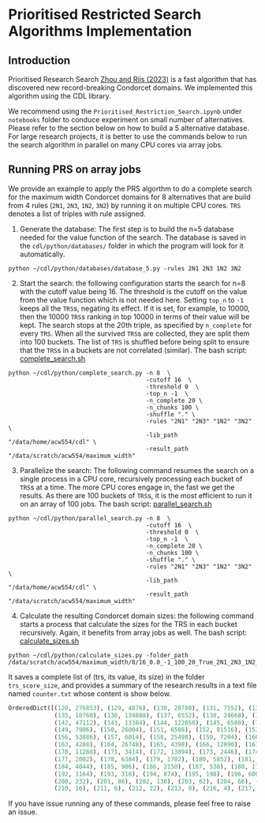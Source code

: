 # Prioritised Restricted Search Algorithms Implementation

## Introduction
Prioritised Research Search [Zhou and Riis (2023)](https://arxiv.org/pdf/2303.06524.pdf) is a fast algorithm that has discovered new record-breaking 
Condorcet domains. We implemented this algorithm using the CDL library.

We recommend using the `Prioritised_Restriction_Search.ipynb` under `notebooks` folder to 
conduce experiment on small number of alternatives. Please refer to the section below on 
how to build a 5 alternative database. For large research projects, it is better to use the commands below to run the search algorithm
in parallel on many CPU cores via array jobs. 


## Running PRS on array jobs
We provide an example to apply the PRS algorthm to do a complete search for the maximum 
width Condorcet domains for 8 alternatives that are build from 4 rules (`2N1`, `2N3`, `1N2`, `3N2`) by 
running it on multiple CPU cores. `TRS` denotes a list of triples with rule assigned. 

1. Generate the database: The first step is to build the n=5 database needed for the value 
function of the search. The database is saved in the `cdl/python/databases/` folder
in which the program will look for it automatically. 
```console
python ~/cdl/python/databases/database_5.py -rules 2N1 2N3 1N2 3N2
```

2. Start the search: the following configuration starts the search for n=8 with the cutoff value
being 16. The threshold is the cutoff on the value from the value function which is not needed here.
Setting `top_n` to `-1` keeps all the `TRS`s, negating its effect. If it is set, for example, to 10000, then 
the 10000 `TRS`s ranking in top 10000 in terms of their value will be kept. The search stops at the 20th triple, as specified by `n_complete` for every `TRS`. When all the survived `TRS`s are collected, they are split them into 100 buckets. The list of `TRS` 
is shuffled before being split to ensure that the `TRS`s in a buckets are not correlated (similar). The bash script: [complete_search.sh](https://github.com/sagebei/cdl/blob/main/hpc/maximum_width/complete_search.sh)
```console
python ~/cdl/python/complete_search.py -n 8  \
                                       -cutoff 16  \
                                       -threshold 0  \
                                       -top_n -1  \
                                       -n_complete 20 \
                                       -n_chunks 100 \
                                       -shuffle "." \
                                       -rules "2N1" "2N3" "1N2" "3N2" \
                                       -lib_path "/data/home/acw554/cdl" \
                                       -result_path "/data/scratch/acw554/maximum_width"
```

3. Parallelize the search: The following command resumes the search on a single process in a CPU core, recursively processing each bucket
of `TRS`s at a time. The more CPU cores engage in, the fast we get the results. As there are 100 buckets of `TRS`s, 
it is the most efficient to run it on an array of 100 jobs. The bash script: [parallel_search.sh](https://github.com/sagebei/cdl/blob/main/hpc/maximum_width/parallel_search.sh)
```console
python ~/cdl/python/parallel_search.py -n 8  \
                                       -cutoff 16  \
                                       -threshold 0  \
                                       -top_n -1  \
                                       -n_complete 20 \
                                       -n_chunks 100 \
                                       -shuffle "." \
                                       -rules "2N1" "2N3" "1N2" "3N2" \
                                       -lib_path "/data/home/acw554/cdl" \
                                       -result_path "/data/scratch/acw554/maximum_width"
```

4. Calculate the resulting Condorcet domain sizes: the following command starts a process that
calculate the sizes for the TRS in each bucket recursively. Again, it benefits from array jobs as well.
The bash script:  [calculate_sizes.sh](https://github.com/sagebei/cdl/blob/main/hpc/maximum_width/calculate_sizes.sh)
```console
python ~/cdl/python/calculate_sizes.py -folder_path /data/scratch/acw554/maximum_width/8/16_0.0_-1_100_20_True_2N1_2N3_1N2_3N2
```
It saves a complete list of (trs, its value, its size) in the folder `trs_score_size`, and provides a summary of the research results
in a text file named `counter.txt` whose content is show below. 

```python
OrderedDict([(128, 276853), (129, 4876), (130, 20780), (131, 7552), (132, 58970), (133, 4120), (134, 34284), 
             (135, 10760), (136, 134888), (137, 6552), (138, 24668), (139, 6984), (140, 91926), (141, 7400), 
             (142, 47112), (143, 13384), (144, 122850), (145, 6580), (146, 30248), (147, 7000), (148, 58442), 
             (149, 7986), (150, 26004), (151, 6508), (152, 81516), (153, 7422), (154, 25606), (155, 6908), 
             (156, 53886), (157, 6014), (158, 25498), (159, 7204), (160, 38600), (161, 4500), (162, 18376), 
             (163, 4288), (164, 26748), (165, 4398), (166, 12890), (167, 3728), (168, 23790), (169, 3476), 
             (170, 11288), (171, 3414), (172, 13894), (173, 2446), (174, 6972), (175, 2000), (176, 8974), 
             (177, 2002), (178, 6384), (179, 1702), (180, 5852), (181, 1444), (182, 2902), (183, 1272), 
             (184, 4044), (185, 906), (186, 2150), (187, 538), (188, 1750), (189, 618), (190, 1116), (191, 360), 
             (192, 1164), (193, 318), (194, 874), (195, 198), (196, 600), (197, 218), (198, 268), (199, 68), 
             (200, 232), (201, 86), (202, 130), (203, 62), (204, 66), (205, 24), (206, 74), (208, 24), (209, 28), 
             (210, 16), (211, 6), (212, 22), (213, 8), (216, 4), (217, 2), (218, 4), (222, 2)])
```


If you have issue running any of these commands, please feel free to raise an issue. 